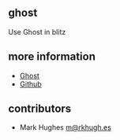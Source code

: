 ## ghost

Use Ghost in blitz

## more information

- [Ghost](https://ghost.org/)
- [Github](https://github.com/TryGhost/Ghost)

## contributors

- Mark Hughes <m@rkhugh.es>
